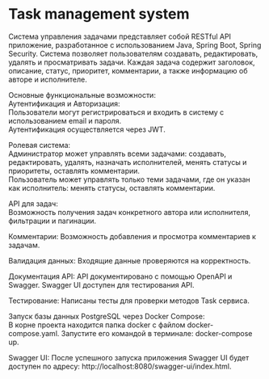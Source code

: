 # Task management system

Система управления задачами представляет собой RESTful API приложение, разработанное с использованием Java, Spring Boot,
Spring Security. Система позволяет пользователям создавать, редактировать, удалять и просматривать задачи. Каждая задача
содержит заголовок, описание, статус, приоритет, комментарии, а также информацию об авторе и исполнителе.

Основные функциональные возможности:  
Аутентификация и Авторизация:   
Пользователи могут регистрироваться и входить в систему с использованием email и пароля.  
Аутентификация осуществляется через JWT.

Ролевая система:  
Администратор может управлять всеми задачами: создавать, редактировать, удалять, назначать исполнителей, менять статусы
и приоритеты, оставлять комментарии.  
Пользователь может управлять только теми задачами, где он указан как исполнитель: менять статусы, оставлять комментарии.

API для задач:   
Возможность получения задач конкретного автора или исполнителя, фильтрации и пагинации.

Комментарии: Возможность добавления и просмотра комментариев к задачам.

Валидация данных: Входящие данные проверяются на корректность.

Документация API: API документировано с помощью OpenAPI и Swagger. Swagger UI доступен для тестирования API.

Тестирование: Написаны тесты для проверки методов Task сервиса.

Запуск базы данных PostgreSQL через Docker Compose:  
В корне проекта находится папка docker c файлом docker-compose.yaml. Запустите его командой в терминале: docker-compose up.

Swagger UI:
После успешного запуска приложения Swagger UI будет доступен по адресу: http://localhost:8080/swagger-ui/index.html.
